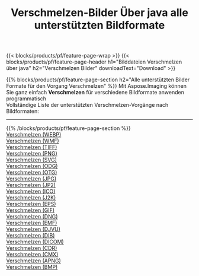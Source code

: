 ﻿---
title: Verschmelzen-Bilder Über java alle unterstützten Bildformate 
weight: 3920
url: /de/java/merge 
lang: de
langdirlevel: 2
locales: zh-hans,ja,it,ru,de,es,fr,nl,id,lt,pl,pt,vi,tr,ko,zh-hant,ar,hi,th,sv,cs,uk,he
description: Mit Aspose.Imaging können Sie ganz einfach Verschmelzen Bilder über java
---

{{< blocks/products/pf/feature-page-wrap >}}
{{< blocks/products/pf/feature-page-header h1="Bilddateien Verschmelzen über java" h2="Verschmelzen Bilder" downloadText="Download" >}}


{{% blocks/products/pf/feature-page-section  h2="Alle unterstützten Bilder Formate für den Vorgang Verschmelzen" %}}
Mit Aspose.Imaging können Sie ganz einfach **Verschmelzen** für verschiedene Bildformate anwenden programmatisch
<br/>
Vollständige Liste der unterstützten Verschmelzen-Vorgänge nach Bildformaten:
<hr/>
{{% /blocks/products/pf/feature-page-section %}}
<div class="container-fluid productfamilypage bg-gray">
    <div class="convertypes bg-gray agp-content section">
        <div class="container">
		<div class="row other-converters">
		    <div class='col-md-2 other-converter remove-lp remove-rp'><a href="/imaging/de/java/merge/webp" >Verschmelzen (WEBP)</a></div><div class='col-md-2 other-converter remove-lp remove-rp'><a href="/imaging/de/java/merge/wmf" >Verschmelzen (WMF)</a></div><div class='col-md-2 other-converter remove-lp remove-rp'><a href="/imaging/de/java/merge/tiff" >Verschmelzen (TIFF)</a></div><div class='col-md-2 other-converter remove-lp remove-rp'><a href="/imaging/de/java/merge/png" >Verschmelzen (PNG)</a></div><div class='col-md-2 other-converter remove-lp remove-rp'><a href="/imaging/de/java/merge/svg" >Verschmelzen (SVG)</a></div><div class='col-md-2 other-converter remove-lp remove-rp'><a href="/imaging/de/java/merge/odg" >Verschmelzen (ODG)</a></div><div class='col-md-2 other-converter remove-lp remove-rp'><a href="/imaging/de/java/merge/otg" >Verschmelzen (OTG)</a></div><div class='col-md-2 other-converter remove-lp remove-rp'><a href="/imaging/de/java/merge/jpg" >Verschmelzen (JPG)</a></div><div class='col-md-2 other-converter remove-lp remove-rp'><a href="/imaging/de/java/merge/jp2" >Verschmelzen (JP2)</a></div><div class='col-md-2 other-converter remove-lp remove-rp'><a href="/imaging/de/java/merge/ico" >Verschmelzen (ICO)</a></div><div class='col-md-2 other-converter remove-lp remove-rp'><a href="/imaging/de/java/merge/j2k" >Verschmelzen (J2K)</a></div><div class='col-md-2 other-converter remove-lp remove-rp'><a href="/imaging/de/java/merge/eps" >Verschmelzen (EPS)</a></div><div class='col-md-2 other-converter remove-lp remove-rp'><a href="/imaging/de/java/merge/gif" >Verschmelzen (GIF)</a></div><div class='col-md-2 other-converter remove-lp remove-rp'><a href="/imaging/de/java/merge/dng" >Verschmelzen (DNG)</a></div><div class='col-md-2 other-converter remove-lp remove-rp'><a href="/imaging/de/java/merge/emf" >Verschmelzen (EMF)</a></div><div class='col-md-2 other-converter remove-lp remove-rp'><a href="/imaging/de/java/merge/djvu" >Verschmelzen (DJVU)</a></div><div class='col-md-2 other-converter remove-lp remove-rp'><a href="/imaging/de/java/merge/dib" >Verschmelzen (DIB)</a></div><div class='col-md-2 other-converter remove-lp remove-rp'><a href="/imaging/de/java/merge/dicom" >Verschmelzen (DICOM)</a></div><div class='col-md-2 other-converter remove-lp remove-rp'><a href="/imaging/de/java/merge/cdr" >Verschmelzen (CDR)</a></div><div class='col-md-2 other-converter remove-lp remove-rp'><a href="/imaging/de/java/merge/cmx" >Verschmelzen (CMX)</a></div><div class='col-md-2 other-converter remove-lp remove-rp'><a href="/imaging/de/java/merge/apng" >Verschmelzen (APNG)</a></div><div class='col-md-2 other-converter remove-lp remove-rp'><a href="/imaging/de/java/merge/bmp" >Verschmelzen (BMP)</a></div>
                </div>
        </div>
    </div>
</div>
<br/>


